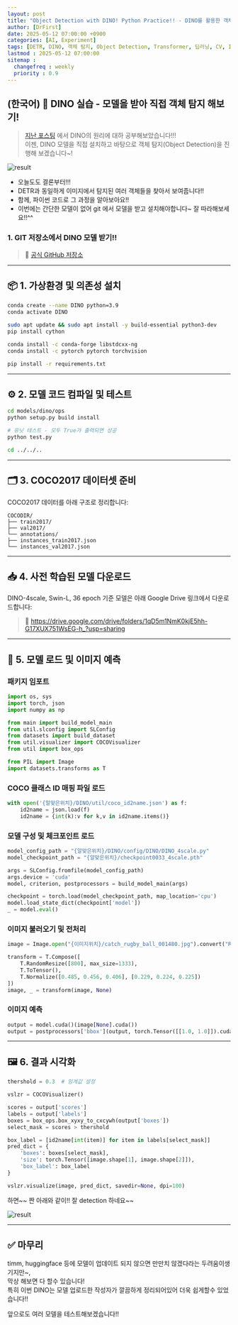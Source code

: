 ```yaml
---
layout: post
title: "Object Detection with DINO! Python Practice!! - DINO를 활용한 객체 탐지! 파이썬 실습!!"
author: [DrFirst]
date: 2025-05-12 07:00:00 +0900
categories: [AI, Experiment]
tags: [DETR, DINO, 객체 탐지, Object Detection, Transformer, 딥러닝, CV, ICLR, ICLR 2023]
lastmod : 2025-05-12 07:00:00
sitemap :
  changefreq : weekly
  priority : 0.9
---
```



## (한국어) 🦖 DINO 실습 - 모델을 받아 직접 객체 탐지 해보기!

> [지난 포스팅](https://drfirstlee.github.io/posts/DINO_Detection) 에서 DINO의 원리에 대하 공부해보았습니다!!!    
> 이젠, DINO 모델을 직접 설치하고 바탕으로 객체 탐지(Object Detection)을 진행해 보겠습니다~!   

![result](https://github.com/user-attachments/assets/eb9b3c27-7d8e-458a-afa3-936685f31b87)

- 오늘도도 결론부터!!!  
- DETR과 동일하게 이미지에서 탐지된 여러 객체들을 찾아서 보여줍니다!!  
- 함께, 파이썬 코드로 그 과정을 알아보아요!!  
- 이번에는 간단한 모델이 없어 git 에서 모델을 받고 설치해야합니다~ 잘 따라해보세요!!^^  



### 1. GIT 저장소에서 DINO 모델 받기!!

> 🔗 [공식 GitHub 저장소](https://github.com/IDEA-Research/DINO)


---

## 📦 1. 가상환경 및 의존성 설치

```bash
conda create --name DINO python=3.9
conda activate DINO

sudo apt update && sudo apt install -y build-essential python3-dev
pip install cython

conda install -c conda-forge libstdcxx-ng
conda install -c pytorch pytorch torchvision

pip install -r requirements.txt
```

---

## ⚙️ 2. 모델 코드 컴파일 및 테스트

```bash
cd models/dino/ops
python setup.py build install

# 유닛 테스트 - 모두 True가 출력되면 성공
python test.py

cd ../../..
```
---

## 🗂️ 3. COCO2017 데이터셋 준비

COCO2017 데이터를 아래 구조로 정리합니다:

```text
COCODIR/
├── train2017/
├── val2017/
└── annotations/
├── instances_train2017.json
└── instances_val2017.json
```

---

## 📥 4. 사전 학습된 모델 다운로드

DINO-4scale, Swin-L, 36 epoch 기준 모델은 아래 Google Drive 링크에서 다운로드합니다:

> 🔗 https://drive.google.com/drive/folders/1qD5m1NmK0kjE5hh-G17XUX751WsEG-h_?usp=sharing

---

## 🧠 5. 모델 로드 및 이미지 예측

### 패키지 임포트

```python
import os, sys
import torch, json
import numpy as np

from main import build_model_main
from util.slconfig import SLConfig
from datasets import build_dataset
from util.visualizer import COCOVisualizer
from util import box_ops

from PIL import Image
import datasets.transforms as T
```

### COCO 클래스 ID 매핑 파일 로드

```python
with open('{알맞은위치}/DINO/util/coco_id2name.json') as f:
    id2name = json.load(f)
    id2name = {int(k):v for k,v in id2name.items()}
```

### 모델 구성 및 체크포인트 로드

```python
model_config_path = "{알맞은위치}/DINO/config/DINO/DINO_4scale.py"
model_checkpoint_path = "{알맞은위치}/checkpoint0033_4scale.pth"

args = SLConfig.fromfile(model_config_path) 
args.device = 'cuda' 
model, criterion, postprocessors = build_model_main(args)

checkpoint = torch.load(model_checkpoint_path, map_location='cpu')
model.load_state_dict(checkpoint['model'])
_ = model.eval()
```

### 이미지 불러오기 및 전처리

```python
image = Image.open("{이미지위치}/catch_rugby_ball_001480.jpg").convert("RGB")

transform = T.Compose([
    T.RandomResize([800], max_size=1333),
    T.ToTensor(),
    T.Normalize([0.485, 0.456, 0.406], [0.229, 0.224, 0.225])
])
image, _ = transform(image, None)
```

### 이미지 예측

```python
output = model.cuda()(image[None].cuda())
output = postprocessors['bbox'](output, torch.Tensor([[1.0, 1.0]]).cuda())[0]
```

---

## 🖼️ 6. 결과 시각화

```python
thershold = 0.3  # 임계값 설정

vslzr = COCOVisualizer()

scores = output['scores']
labels = output['labels']
boxes = box_ops.box_xyxy_to_cxcywh(output['boxes'])
select_mask = scores > thershold

box_label = [id2name[int(item)] for item in labels[select_mask]]
pred_dict = {
    'boxes': boxes[select_mask],
    'size': torch.Tensor([image.shape[1], image.shape[2]]),
    'box_label': box_label
}

vslzr.visualize(image, pred_dict, savedir=None, dpi=100)
```

하면~~ 짠 아래와 같이!! 잘 detection 하네요~~  

![result](https://github.com/user-attachments/assets/eb9b3c27-7d8e-458a-afa3-936685f31b87)

---

## ✅ 마무리

timm, huggingface 등에 모델이 업데이트 되지 않으면 만만치 않겠다라는 두려움이생기지만~,  
막상 해보면 다 할수 있습니다!  
특히 이번 DINO는 모델 업로드한 작성자가 깔끔하게 정리되어있어 더욱 쉽게할수 있었습니다!!  

앞으로도 여러 모델을 테스트해보겠습니다!!